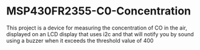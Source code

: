 # MSP430FR2355-C0-Concentration
 This project is a device for measuring the concentration of CO in the air, displayed on an LCD display that uses i2c and that will notify you by sound using a buzzer when it exceeds the threshold value of 400
